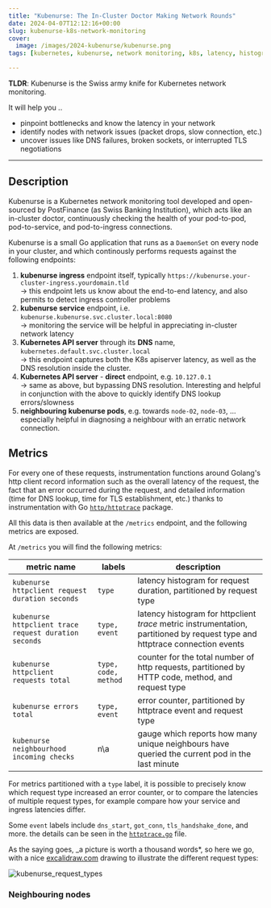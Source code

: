 ```yaml
---
title: "Kubenurse: The In-Cluster Doctor Making Network Rounds"
date: 2024-04-07T12:12:16+00:00
slug: kubenurse-k8s-network-monitoring
cover:
  image: /images/2024-kubenurse/kubenurse.png
tags: [kubernetes, kubenurse, network monitoring, k8s, latency, histogram, CNI]

---
```


**TLDR**: Kubenurse is the Swiss army knife for Kubernetes network monitoring.

It will help you ..

* pinpoint bottlenecks and know the latency in your network
* identify nodes with network issues (packet drops, slow connection, etc.)
* uncover issues like DNS failures, broken sockets, or interrupted TLS
  negotiations

---

## Description

Kubenurse is a Kubernetes network monitoring tool developed and open-sourced by
PostFinance (as Swiss Banking Institution), which acts like an in-cluster
doctor, continuously checking the health of your pod-to-pod, pod-to-service,
and pod-to-ingress connections.

Kubenurse is a small Go application that runs as a `DaemonSet` on every node in
your cluster, and which continously performs requests against the following
endpoints:

1. **kubenurse ingress** endpoint itself, typically
   `https://kubenurse.your-cluster-ingress.yourdomain.tld` \
   &rarr; this endpoint lets us know about the end-to-end latency, and also
   permits to detect ingress controller problems
1. **kubenurse service** endpoint, i.e. `kubenurse.kubenurse.svc.cluster.local:8080` \
   &rarr; monitoring the service will be helpful in appreciating in-cluster
   network latency
1. **Kubernetes API server** through its **DNS** name,
   `kubernetes.default.svc.cluster.local` \
   &rarr; this endpoint captures both the K8s apiserver latency, as well as the
   DNS resolution inside the cluster.
1. **Kubernetes API server** - **direct** endpoint, e.g. `10.127.0.1` \
   &rarr; same as above, but bypassing DNS resolution. Interesting and helpful
   in conjunction with the above to quickly identify DNS lookup errors/slowness
1. **neighbouring kubenurse pods**, e.g. towards `node-02`, `node-03`, ... \
   especially helpful in diagnosing a neighbour with an erratic network
   connection.

## Metrics

For every one of these requests, instrumentation functions around Golang's http
client record information such as the overall latency of the request, the fact
that an error occurred during the request, and detailed information (time for
DNS lookup, time for TLS establishment, etc.) thanks to instrumentation with
Go [`http/httptrace`](https://pkg.go.dev/net/http/httptrace) package.

All this data is then available at the `/metrics` endpoint, and the following
metrics are exposed.

At `/metrics` you will find the following metrics:

| metric name                                           | labels               | description                                                                                                                  |
| ----------------------------------------------------- | -------------------- | ---------------------------------------------------------------------------------------------------------------------------- |
| `kubenurse httpclient request duration seconds`       | `type`               | latency histogram for request duration, partitioned by request type                                                          |
| `kubenurse httpclient trace request duration seconds` | `type, event`        | latency histogram for httpclient _trace_ metric instrumentation, partitioned by request type and httptrace connection events |
| `kubenurse httpclient requests total`                 | `type, code, method` | counter for the total number of http requests, partitioned by HTTP code, method, and request type                            |
| `kubenurse errors total`                              | `type, event`        | error counter, partitioned by httptrace event and request type                                                               |
| `kubenurse neighbourhood incoming checks`             | n\a                  | gauge which reports how many unique neighbours have queried the current pod in the last minute                               |

For metrics partitioned with a `type` label, it is possible to precisely know
which request type increased an error counter, or to compare the latencies of
multiple request types, for example compare how your service and ingress
latencies differ.

Some `event` labels include `dns_start`, `got_conn`, `tls_handshake_done`, and
more. the details can be  seen in the
[`httptrace.go`](https://github.com/postfinance/kubenurse/blob/v1.13.0/internal/servicecheck/httptrace.go#L91)
file.

As the saying goes, _a picture is worth a thousand words*, so here we go, with a nice [excalidraw.com](https://excalidraw.com/) drawing to illustrate the different request types:

![kubenurse_request_types](/images/2024-kubenurse/kubenurse.png)

### Neighbouring nodes
